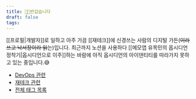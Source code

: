 ```yaml
---
title: 🖐🏻반갑습니다
draft: false
tags:
---
```

[[프로필|개발자]]로 일하고 아주 가끔 [[재테크]]에 신경쓰는 사람의 디지털 가든(~~이라 쓰고 낙서장이라 읽는~~)입니다. 최근까지 노션을 사용하다 [[메모앱 유목민의 옵시디언 정착기|옵시디언으로 이주]]하는 바람에 아직 옵시디언의 아이덴티티를 따라가지 못하고 있는 중입니다.😅

- [DevOps 관련](/DevOps/)
- [재테크 관련](/Life/PersonalFinance/)
- [전체 태그 목록](/tags/)